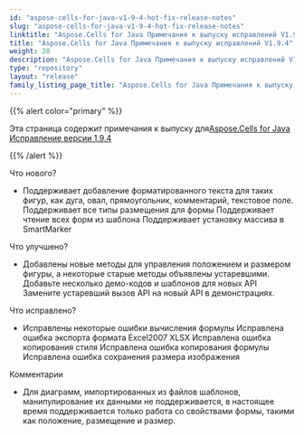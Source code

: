 ```yaml
---
id: "aspose-cells-for-java-v1-9-4-hot-fix-release-notes"
slug: "aspose-cells-for-java-v1-9-4-hot-fix-release-notes"
linktitle: "Aspose.Cells for Java Примечания к выпуску исправлений V1.9.4"
title: "Aspose.Cells for Java Примечания к выпуску исправлений V1.9.4"
weight: 20
description: "Aspose.Cells for Java Примечания к выпуску исправлений V1.9.4 – the latest updates and fixes."
type: "repository"
layout: "release"
family_listing_page_title: "Aspose.Cells for Java Примечания к выпуску исправлений V1.9.4"
---
```

{{% alert color="primary" %}} 

 Эта страница содержит примечания к выпуску для[Aspose.Cells for Java Исправление версии 1.9.4](https://releases.aspose.com/cells/java/new-releases/aspose.cells-for-java-v1.9.4-hot-fix/)

{{% /alert %}} 

 Что нового?

- Поддерживает добавление форматированного текста для таких фигур, как дуга, овал, прямоугольник, комментарий, текстовое поле.
 Поддерживает все типы размещения для формы
 Поддерживает чтение всех форм из шаблона
 Поддерживает установку массива в SmartMarker

 Что улучшено?

- Добавлены новые методы для управления положением и размером фигуры, а некоторые старые методы объявлены устаревшими.
 Добавьте несколько демо-кодов и шаблонов для новых API
 Замените устаревший вызов API на новый API в демонстрациях.

 Что исправлено?

- Исправлены некоторые ошибки вычисления формулы
 Исправлена ошибка экспорта формата Excel2007 XLSX
 Исправлена ошибка копирования стиля
 Исправлена ошибка копирования формулы
 Исправлена ошибка сохранения размера изображения

 Комментарии

- Для диаграмм, импортированных из файлов шаблонов, манипулирование их данными не поддерживается, в настоящее время поддерживается только работа со свойствами формы, такими как положение, размещение и размер.
